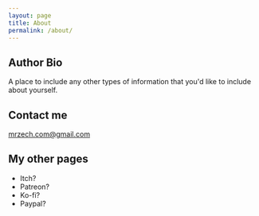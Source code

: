 ```yaml
---
layout: page
title: About
permalink: /about/
---
```


## Author Bio

A place to include any other types of information that you'd like to include about yourself.

## Contact me
[mrzech.com@gmail.com](mailto:mrzech.com@gmail.com)

## My other pages
* Itch?
* Patreon?
* Ko-fi?
* Paypal?
